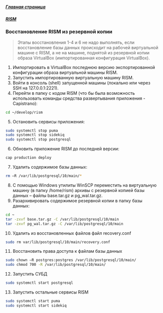 ##### [Главная страница](../../index.md)
##### [RISM](../index.md)
### Восстановление RISM из резервной копии
> Этапы восстановления 1-4 и 6 не надо выполнять, если восстановление базы данных происходит на рабочей виртуальной машине с RISM, а не на машине, поднятой из резервной копии образа VirtualBox (импортированная конфигурация VirtualBox).

1.	Импортировать в VirtualBox последнюю версию экспортированной конфигурации образа виртуальной машины RISM.
2.	Запустить импортированную виртуальную машину RISM.
3.	Войти в консоль (shell) запущенной машины (локально или через SSH на 127.0.0.1:2221).
4.	Перейти в папку с кодом RISM (что бы была возможность использовать команды средства развертывания приложения - Capistrano):
```bash
cd ~/develop/rism
```
5.	Остановить сервисы приложения:
```bash
sudo systemctl stop puma
sudo systemctl stop sidekiq
sudo systemctl stop postgresql
```
6.	Обновить приложение RISM до последней версии:
```bash
cap production deploy
```
7.	Удалить содержимое базы данных:
```bash
rm –R /var/lib/postgresql/10/main/*
```
8.	С помощью Windows утилиты WinSCP переместить на виртуальную машину (в папку /home/rism) архивы с резервной копией базы данных – файлы base.tar.gz и pg_wal.tar.gz.
9.	Разархивировать содержимое резервной копии в папку базы данных:
```bash
cd ~
tar -zxvf base.tar.gz -C /var/lib/postgresql/10/main
tar -zxvf pg_wal.tar.gz -C /var/lib/postgresql/10/main
```
10.	Удалить из восстановленных файлов файл recovery.conf
```bash
sudo rm var/lib/postgresql/10/main/recovery.conf
```
11.	Восстановить права доступа к файлам базы данных
```bash
sudo chown –R postgres:postgres /var/lib/postgresql/10/main/
sudo chmod 700 -R /var/lib/postgresql/10/main/
```
12.	Запустить СУБД
```bash
sudo systemctl start postgresql
```
13.	Запустить остальные сервисы RISM
```bash
sudo systemctl start puma
sudo systemctl start sidekiq
```
